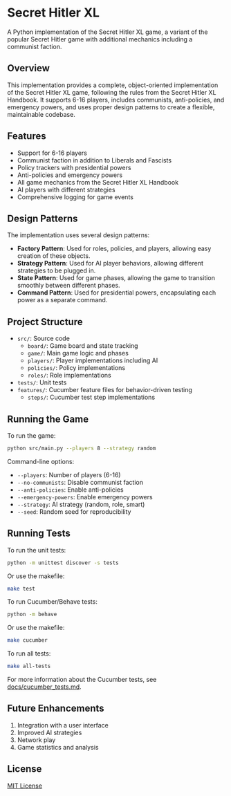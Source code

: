 # Secret Hitler XL

A Python implementation of the Secret Hitler XL game, a variant of the popular Secret Hitler game with additional mechanics including a communist faction.

## Overview

This implementation provides a complete, object-oriented implementation of the Secret Hitler XL game, following the rules from the Secret Hitler XL Handbook. It supports 6-16 players, includes communists, anti-policies, and emergency powers, and uses proper design patterns to create a flexible, maintainable codebase.

## Features

- Support for 6-16 players
- Communist faction in addition to Liberals and Fascists
- Policy trackers with presidential powers
- Anti-policies and emergency powers
- All game mechanics from the Secret Hitler XL Handbook
- AI players with different strategies
- Comprehensive logging for game events

## Design Patterns

The implementation uses several design patterns:

- **Factory Pattern**: Used for roles, policies, and players, allowing easy creation of these objects.
- **Strategy Pattern**: Used for AI player behaviors, allowing different strategies to be plugged in.
- **State Pattern**: Used for game phases, allowing the game to transition smoothly between different phases.
- **Command Pattern**: Used for presidential powers, encapsulating each power as a separate command.

## Project Structure

- `src/`: Source code
  - `board/`: Game board and state tracking
  - `game/`: Main game logic and phases
  - `players/`: Player implementations including AI
  - `policies/`: Policy implementations
  - `roles/`: Role implementations
- `tests/`: Unit tests
- `features/`: Cucumber feature files for behavior-driven testing
  - `steps/`: Cucumber test step implementations

## Running the Game

To run the game:

```bash
python src/main.py --players 8 --strategy random
```

Command-line options:

- `--players`: Number of players (6-16)
- `--no-communists`: Disable communist faction
- `--anti-policies`: Enable anti-policies
- `--emergency-powers`: Enable emergency powers
- `--strategy`: AI strategy (random, role, smart)
- `--seed`: Random seed for reproducibility

## Running Tests

To run the unit tests:

```bash
python -m unittest discover -s tests
```

Or use the makefile:

```bash
make test
```

To run Cucumber/Behave tests:

```bash
python -m behave
```

Or use the makefile:

```bash
make cucumber
```

To run all tests:

```bash
make all-tests
```

For more information about the Cucumber tests, see [docs/cucumber_tests.md](docs/cucumber_tests.md).

## Future Enhancements

1. Integration with a user interface
2. Improved AI strategies
3. Network play
4. Game statistics and analysis

## License

[MIT License](LICENSE)
